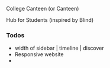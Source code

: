 College Canteen (or Canteen)

Hub for Students (inspired by Blind)

### Todos

- width of sidebar | timeline | discover
- Responsive website
-

